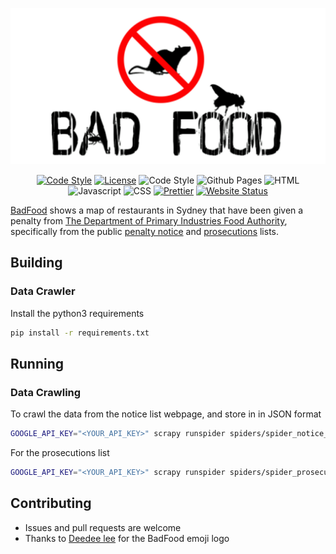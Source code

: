 <div align="center">

[![BadFood](images/badfood.png)](https://badfood.theden.sh)

[![Code Style](https://img.shields.io/badge/contributions-welcome-brightgreen.svg?style=flat-square)](https://github.com/TheDen/badfood/issues)
[![License](https://img.shields.io/github/license/theden/badfood?style=flat-square)](/LICENSE)
![Code Style](https://img.shields.io/badge/code%20style-black-000000.svg?style=flat-square)
![Github Pages](https://img.shields.io/badge/GitHub%20Pages-%23222222?style=flat-square&logo=github&logoColor=white)
![HTML](https://img.shields.io/badge/HTML-%23E34F26?style=flat-square&logo=html5&logoColor=white)
![Javascript](https://img.shields.io/badge/javascript-%23F7DF1E?style=flat-square&logo=javascript&logoColor=black)
![CSS](https://img.shields.io/badge/CSS-%231572B6?style=flat-square&logo=CSS3&logoColor=white)
[![Prettier](https://img.shields.io/badge/Prettier-%23F7B93E.svg?style=flat-square&logo=prettier&logoColor=black)](https://github.com/prettier/prettier)
[![Website Status](https://img.shields.io/website?label=badfood.theden.sh&style=flat-square&url=https%3A%2F%2Fbadfood.theden.sh%2F)](https://badfood.theden.sh/)

</div>

[BadFood](http://badfood.theden.sh) shows a map of restaurants in Sydney that have been given a penalty from [The Department of Primary Industries Food Authority](http://www.foodauthority.nsw.gov.au/), specifically from the public [penalty notice](http://www.foodauthority.nsw.gov.au/penalty-notices/default.aspx?template=results) and [prosecutions](http://www.foodauthority.nsw.gov.au/offences/prosecutions) lists.

## Building

### Data Crawler

Install the python3 requirements

```bash
pip install -r requirements.txt
```

## Running

### Data Crawling

To crawl the data from the notice list webpage, and store in in JSON format

```bash
GOOGLE_API_KEY="<YOUR_API_KEY>" scrapy runspider spiders/spider_notice_list.py -s USER_AGENT='Mozilla/5.0' -o notice_list.json
```

For the prosecutions list

```bash
GOOGLE_API_KEY="<YOUR_API_KEY>" scrapy runspider spiders/spider_prosecutions_list.py -s USER_AGENT='Mozilla/5.0' -o prosecutions_list.json
```

## Contributing

- Issues and pull requests are welcome
- Thanks to [Deedee lee](http://github.com/deedeedeeps) for the BadFood emoji logo
